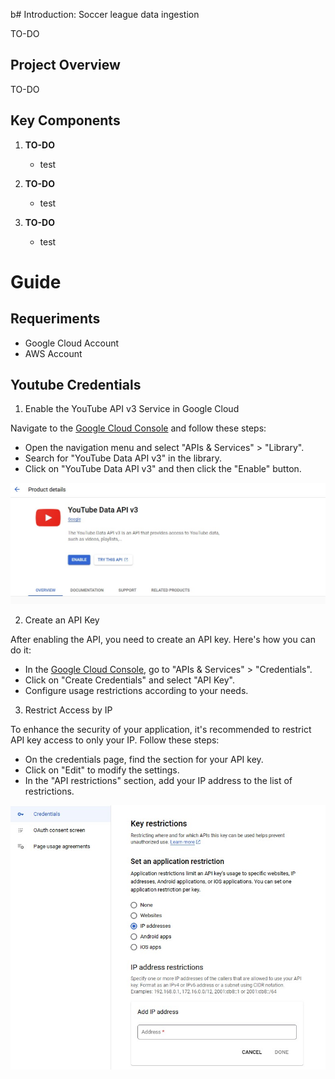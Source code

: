 b# Introduction: Soccer league data ingestion

TO-DO

## Project Overview

TO-DO

## Key Components

1. **TO-DO**
   - test

2. **TO-DO**
   - test

3. **TO-DO**
   - test

# Guide

## Requeriments

- Google Cloud Account
- AWS Account

## Youtube Credentials

1. Enable the YouTube API v3 Service in Google Cloud

Navigate to the [Google Cloud Console](https://console.cloud.google.com/) and follow these steps:

- Open the navigation menu and select "APIs & Services" > "Library".
- Search for "YouTube Data API v3" in the library.
- Click on "YouTube Data API v3" and then click the "Enable" button.

![Enable YouTube API](images/01_youtube_api.jpg)

2. Create an API Key

After enabling the API, you need to create an API key. Here's how you can do it:

- In the [Google Cloud Console](https://console.cloud.google.com/), go to "APIs & Services" > "Credentials".
- Click on "Create Credentials" and select "API Key".
- Configure usage restrictions according to your needs.

3. Restrict Access by IP

To enhance the security of your application, it's recommended to restrict API key access to only your IP. Follow these steps:

- On the credentials page, find the section for your API key.
- Click on "Edit" to modify the settings.
- In the "API restrictions" section, add your IP address to the list of restrictions.

![Enable YouTube API](images/02_youtube_api_ip.jpg)